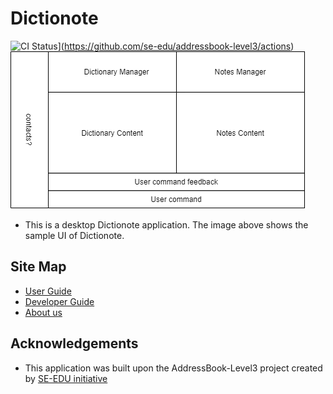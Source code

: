 # Dictionote 
![CI Status](https://github.com/se-edu/addressbook-level3/workflows/Java%20CI/badge.svg)](https://github.com/se-edu/addressbook-level3/actions)
![Ui](docs/images/Ui.png)

* This is a desktop Dictionote application. The image above shows the sample UI of Dictionote.

## Site Map

* [User Guide](https://github.com/AY2021S2-CS2103T-W13-1/tp/blob/master/docs/UserGuide.md)
* [Developer Guide](https://github.com/AY2021S2-CS2103T-W13-1/tp/blob/master/docs/DeveloperGuide.md)
* [About us](https://github.com/AY2021S2-CS2103T-W13-1/tp/blob/master/docs/AboutUs.md)


## Acknowledgements


* This application was built upon the AddressBook-Level3 project created by [SE-EDU initiative](https://se-education.org/)

